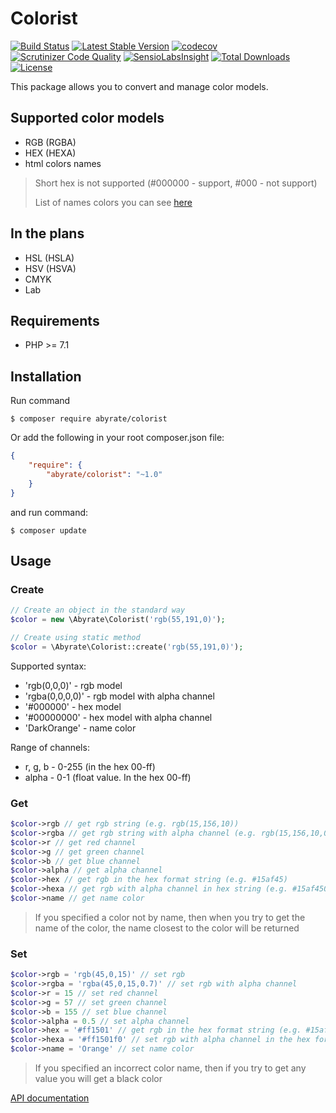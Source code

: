 # Colorist

[![Build Status](https://travis-ci.org/abyrate/colorist.svg?branch=master)](https://travis-ci.org/abyrate/colorist)
[![Latest Stable Version](https://poser.pugx.org/abyrate/colorist/v/stable)](https://packagist.org/packages/abyrate/colorist)
[![codecov](https://codecov.io/gh/abyrate/colorist/branch/master/graph/badge.svg)](https://codecov.io/gh/abyrate/colorist)
[![Scrutinizer Code Quality](https://scrutinizer-ci.com/g/abyrate/colorist/badges/quality-score.png?b=master)](https://scrutinizer-ci.com/g/abyrate/colorist/?branch=master)
[![SensioLabsInsight](https://insight.sensiolabs.com/projects/b8c8df8c-3df2-4fcf-9149-90f49ca47007/mini.png)](https://insight.sensiolabs.com/projects/b8c8df8c-3df2-4fcf-9149-90f49ca47007)
[![Total Downloads](https://poser.pugx.org/abyrate/colorist/downloads)](https://packagist.org/packages/abyrate/colorist)
[![License](https://poser.pugx.org/abyrate/colorist/license)](https://packagist.org/packages/abyrate/colorist)

This package allows you to convert and manage color models.

## Supported color models
- RGB (RGBA)
- HEX (HEXA)
- html colors names
> Short hex is not supported (#000000 - support, #000 - not support)
>
> List of names colors you can see [here](https://abyrate.github.io/colorist/trait-Abyrate.Traits.NamesTrait.html)

## In the plans
- HSL (HSLA)
- HSV (HSVA)
- CMYK
- Lab

## Requirements
- PHP >= 7.1

## Installation
Run command
```
$ composer require abyrate/colorist
```

Or add the following in your root composer.json file:
```json
{
	"require": {
		"abyrate/colorist": "~1.0"
	}
}
```
and run command:
```
$ composer update
```

## Usage

### Create

```php
// Create an object in the standard way
$color = new \Abyrate\Colorist('rgb(55,191,0)');

// Create using static method
$color = \Abyrate\Colorist::create('rgb(55,191,0)');
```

Supported syntax:
- 'rgb(0,0,0)' - rgb model
- 'rgba(0,0,0,0)' - rgb model with alpha channel
- '#000000' - hex model
- '#00000000' - hex model with alpha channel
- 'DarkOrange' - name color

Range of channels:
- r, g, b - 0-255 (in the hex 00-ff)
- alpha - 0-1 (float value. In the hex 00-ff)

### Get
```php
$color->rgb // get rgb string (e.g. rgb(15,156,10))
$color->rgba // get rgb string with alpha channel (e.g. rgb(15,156,10,0.3))
$color->r // get red channel
$color->g // get green channel
$color->b // get blue channel
$color->alpha // get alpha channel
$color->hex // get rgb in the hex format string (e.g. #15af45)
$color->hexa // get rgb with alpha channel in hex string (e.g. #15af4505)
$color->name // get name color
```
> If you specified a color not by name, then when you try to get the name of the color, the name closest to the color will be returned

### Set
```php
$color->rgb = 'rgb(45,0,15)' // set rgb
$color->rgba = 'rgba(45,0,15,0.7)' // set rgb with alpha channel
$color->r = 15 // set red channel
$color->g = 57 // set green channel
$color->b = 155 // set blue channel
$color->alpha = 0.5 // set alpha channel
$color->hex = '#ff1501' // get rgb in the hex format string (e.g. #15af45)
$color->hexa = '#ff1501f0' // set rgb with alpha channel in the hex format string (e.g. #15af45)
$color->name = 'Orange' // set name color
```
> If you specified an incorrect color name, then if you try to get any value you will get a black color

[API documentation](https://abyrate.github.io/colorist/)